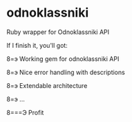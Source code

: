 # odnoklassniki
Ruby wrapper for Odnoklassniki API

If I finish it, you'll got:

8=э Working gem for odnoklassniki API

8=э Nice error handling with descriptions

8=э Extendable architecture

8=э ...

8===Э Profit
